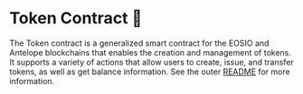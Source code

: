 # Token Contract 🐜
The Token contract is a generalized smart contract for the EOSIO and Antelope blockchains that enables the creation and management of tokens. It supports a variety of actions that allow users to create, issue, and transfer tokens, as well as get balance information. See the outer [README](https://github.com/currentxchange/ANT-token-standard) for more information.


